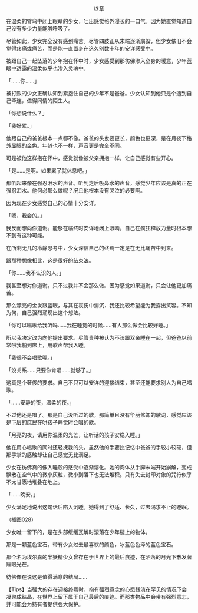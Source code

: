 <p align="center">终章</p>

在温柔的臂弯中闭上眼睛的少女，吐出感觉格外漫长的一口气。因为她直觉知道自己没有多少力量能够呼吸了。

尽管如此，少女完全没有感到痛苦。尽管四肢正从末端逐渐崩毁，但少女依旧不会觉得疼痛或痛苦，而是能一直置身在这久别数十年的安详感受中。

被跟自己一起坠落的少年抱在怀中时，少女感受到那彷佛渗入全身的暖意，少年蓝眼中透露的温柔似乎也渗入灵魂中。

「……你……」

被打败的少女正确认知到紧抱住自己的少年不是爸爸。少女认知到他只是个遭到自己牵连，值得同情的陌生人。

「你想说什么？」

「我好累。」

他跟自己的爸爸根本一点都不像。爸爸的头发要更长，颜色也更深，是在月夜下格外显眼的金色。年龄也不一样，声音更是完全不同。

可是被他这样抱在怀中，感觉就像被父亲拥抱一样，让自己感觉有些开心。

「是……是啊。如果累了就休息吧。」

那听起来像在强忍泪水的声音。听到之后吸鼻水的声音，感觉少年应该是真的正在强忍泪水。他何必那么做呢？况且他根本没有哭泣的必要啊。

因为现在少女感觉自己的心情十分安详。

「嗯，我会的。」

我反而想向你道谢。能够在临终时安详地闭上眼睛，自己在疯狂释放力量时根本想不到有这种可能。

在所剩无几的冷静思考中，少女深信自己的终焉一定是在无比痛苦中到来。

跟那种想像相比，这是很好的结束法。

「你……我不认识的人。」

我甚至想对你道谢。只不过我并不会那么做。因为感觉如果道谢，只会让他更加痛苦。

那么漂亮的金发跟蓝眼，与其在哀伤中消沉，我还比较希望能为我露出笑容。不知为何，自己强烈涌现出这个想法。

「你可以唱歌给我听吗……我在睡觉的时候……有人那么做会比较好睡。」

所以我决定改为向他提出要求。尽管贵种被认为不该跟双亲睡在一起，但爸爸以前常哄我躺到床上，用歌声帮我入睡。

「我很不会唱歌喔。」

「没关系……只要你肯唱……就够了。」

这真是个奢侈的要求。自己不只可以安详的迎接结束，甚至还能要求别人为自己唱歌。

「……安静的夜，温柔的夜。」

不过他还是唱了。那是自己没听过的歌，那简单且没有华丽修饰的歌词，感觉应该是下层的庶民在哄孩子睡觉时会唱的歌。

「月亮的夜，请用你温柔的光芒，让听话的孩子安稳入睡。」

他在用心唱歌的同时还轻抚我的头。虽然他的手要比记忆中爸爸的手较小较硬，但那手掌的感触却让自己感觉无比满足。

少女在彷佛真的像入睡般的感受中逐渐溶化。她的肉体从手脚末端开始崩解，变成飘散在空气中的微小灰粒，微小到落下也无法堆积。只有失去封印对象的咒符似乎不太甘愿地堆叠在地上。

「……晚安。」

少女满足地说出这句话后陷入沉睡。她得到了舒适、长久，过去渴求不止的睡眠。

（插图028）

少女唯一留下的，是在头部缓缓瓦解时滚落在少年腿上的物体。

那是一颗蓝色宝石。带有少女过去最喜欢的颜色，冰蓝色色泽的蓝色宝石。

那个名为埃尔嘉的半妖精少女曾存在于世界上的最后痕迹，在洒落的月光下散发著耀眼光芒。

彷佛像在说这是值得满意的结局……

【Tips】当强大的存在迎接终焉时，抱有强烈意念的心愿残渣在罕见的情况下会凝聚成结晶，在世界上留下属于自己最后的痕迹。而那类物品中会带有强烈意志，并可能会为持有者提供强大保护。

